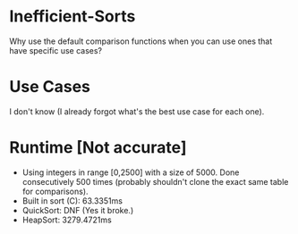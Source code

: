 # Inefficient-Sorts
Why use the default comparison functions when you can use ones that have specific use cases?

# Use Cases
I don't know (I already forgot what's the best use case for each one). 


# Runtime [Not accurate]
- Using integers in range [0,2500] with a size of 5000. Done consecutively 500 times (probably shouldn't clone the exact same table for comparisons).
- Built in sort (C): 63.3351ms
- QuickSort: DNF (Yes it broke.)
- HeapSort: 3279.4721ms
